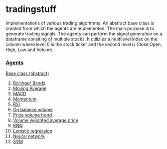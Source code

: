 # tradingstuff
Implementations of various trading algorithms. An abstract base class is created from which the agents are implemented. 
The main purpose is to generate trading signals. 
The agents can perform the signal generation on a dataframe consiting of multiple stocks. 
It utilizies a multilevel index on the column where level 0 is the stock ticker and the second level is Close,Open, High, Low and Volume.



### [Agents](https://github.com/asmirprepic/tradingstuff/blob/main/agents)
[Base class (abstract)](https://github.com/asmirprepic/tradingstuff/blob/main/agents/trading_agent.py)

1. [Bollinger Bands](https://github.com/asmirprepic/tradingstuff/blob/main/agents/bollinger_bands_agent.py)
2. [Moving Average](https://github.com/asmirprepic/tradingstuff/blob/main/agents/moving_average_agent.py)
3. [MACD](https://github.com/asmirprepic/tradingstuff/blob/main/agents/macd_agent.py)
4. [Momentum](https://github.com/asmirprepic/tradingstuff/blob/main/agents/momentum_agent.py)
5. [RSI](https://github.com/asmirprepic/tradingstuff/blob/main/agents/rsi_agent.py)
6. [On balance volume](https://github.com/asmirprepic/tradingstuff/blob/main/agents/on_balance_volume_agent.py)
7. [Price volume trend](https://github.com/asmirprepic/tradingstuff/blob/main/agents/price_volume_trend_agent.py)
8. [Volume weighted average price](https://github.com/asmirprepic/tradingstuff/blob/main/agents/volume_weighted_average_price.py)
9. [KNN](https://github.com/asmirprepic/tradingstuff/blob/main/agents/knn_agent.py)
10. [Logistic regression](https://github.com/asmirprepic/tradingstuff/blob/main/agents/logistic_reg_agent.py)
11. [Neural network](https://github.com/asmirprepic/tradingstuff/blob/main/agents/nn_classification_agent.py)
12. [SVM](https://github.com/asmirprepic/tradingstuff/blob/main/agents/svm_agent.py)
